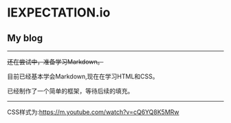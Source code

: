 # IEXPECTATION.io

## My blog

---
 ~~还在尝试中，准备学习Markdown。~~

目前已经基本学会Markdown,现在在学习HTML和CSS。

已经制作了一个简单的框架，等待后续的填充。

---

CSS样式为:<https://m.youtube.com/watch?v=cQ6YQ8K5MRw>
